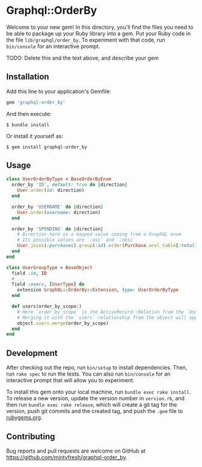# Graphql::OrderBy

Welcome to your new gem! In this directory, you'll find the files you need to be able to package up your Ruby library into a gem. Put your Ruby code in the file `lib/graphql/order_by`. To experiment with that code, run `bin/console` for an interactive prompt.

TODO: Delete this and the text above, and describe your gem

## Installation

Add this line to your application's Gemfile:

```ruby
gem 'graphql-order_by'
```

And then execute:

    $ bundle install

Or install it yourself as:

    $ gem install graphql-order_by

## Usage

```ruby
class UserOrderByType < BaseOrderByEnum
  order_by 'ID', default: true do |direction|
    User.order(id: direction)
  end

  order_by 'USERNAME' do |direction|
    User.order(username: direction)
  end

  order_by 'SPENDING' do |direction|
    # Direction here is a mapped value coming from a GraphQL enum
    # Its possible values are `:asc` and `:desc`
    User.joins(:purchases).group(:id).order(Purchase.arel_table[:total].sum.send(direction))
  end
end
```

```ruby
class UserGroupType < BaseObject
  field :id, ID
  # ...
  field :users, [UserType] do
    extension GraphQL::OrderBy::Extension, type: UserOrderByType
  end

  def users(order_by_scope:)
    # Here `order_by_scope` is the ActiveRecord::Relation from the `UserOrderByType`
    # Merging it with the `users` relationship from the object will apply the mapped ordering
    object.users.merge(order_by_scope)
  end
end
```

## Development

After checking out the repo, run `bin/setup` to install dependencies. Then, run `rake spec` to run the tests. You can also run `bin/console` for an interactive prompt that will allow you to experiment.

To install this gem onto your local machine, run `bundle exec rake install`. To release a new version, update the version number in `version.rb`, and then run `bundle exec rake release`, which will create a git tag for the version, push git commits and the created tag, and push the `.gem` file to [rubygems.org](https://rubygems.org).

## Contributing

Bug reports and pull requests are welcome on GitHub at https://github.com/mintyfresh/graphql-order_by.
